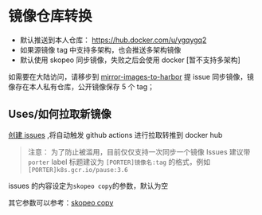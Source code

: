 # 镜像仓库转换

- 默认推送到本人仓库： https://hub.docker.com/u/ygqygq2
- 如果源镜像 tag 中支持多架构，也会推送多架构镜像
- 默认使用 skopeo 同步镜像，失败之后会使用 docker [暂不支持多架构]

如需要在大陆访问，请移步到 [mirror-images-to-harbor](https://github.com/linuxba/mirror-images-to-harbor) 提 issue 同步镜像，镜像存在本人私有仓库，公开镜像保存 5 个 tag；

## Uses/如何拉取新镜像

[创建 issues](https://github.com/ygqygq2/docker-image-mirror/issues/new?assignees=&labels=porter&template=image-porter.md&title=%5BPORTER%5D) ,将自动触发 github actions 进行拉取转推到 docker hub

> 注意：
> 为了防止被滥用，目前仅仅支持一次同步一个镜像
> Issues 建议带 `porter` label
> 标题建议为 `[PORTER]镜像名:tag` 的格式，例如`[PORTER]k8s.gcr.io/pause:3.6`

issues 的内容设定为`skopeo copy`的参数，默认为空

其它参数可以参考：[skopeo copy](https://github.com/containers/skopeo/blob/main/docs/skopeo-copy.1.md)
